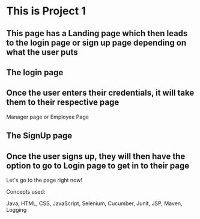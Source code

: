<h1>This is Project 1</h1>

<h2>This page has a Landing page which then leads to the login page or sign up page depending on what the user puts</h2>

<h2>The login page</h2>
<h2>Once the user enters their credentials, it will take them to their respective page</h2>
<p>Manager page or Employee Page</p>

<h2>The SignUp page</h2>
<h2>Once the user signs up, they will then have the option to go to Login page to get in to their page</h2>

<p>Let's go to the page right now!</p>

<p>Concepts used:</p>
<p>Java, HTML, CSS, JavaScript, Selenium, Cucumber, Junit, JSP, Maven, Logging</p>
